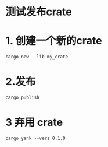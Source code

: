 # 测试发布crate
# 1. 创建一个新的crate
```shell
cargo new --lib my_crate
```
# 2.发布
```shell
cargo publish
```
# 3 弃用 crate
```shell
cargo yank --vers 0.1.0
```